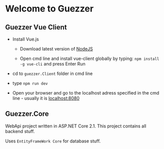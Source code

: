 # Welcome to Guezzer



## Guezzer Vue Client

* Install Vue.js

	* Download latest version of [NodeJS](https://nodejs.org/en/)

	* Open cmd line and install vue-client globally by typing: `npm install -g vue-cli` and press Enter Run

* cd to `guezzer.Client` folder in cmd line

* type `npm run dev`

* Open your browser and go to the localhost adress specified in the cmd line - usually it is [localhost:8080](http://localhost:8080)

## Guezzer.Core

WebApi project written in ASP.NET Core 2.1.
This project contains all backend stuff.

Uses `EntityFrameWork Core` for database stuff.